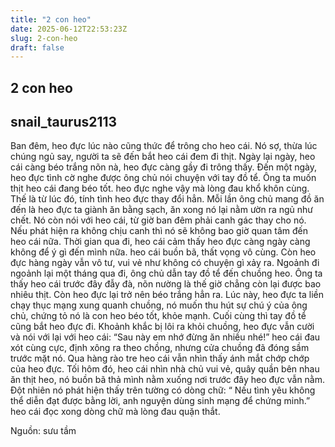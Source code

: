 ```yaml
---
title: "2 con heo"
date: 2025-06-12T22:53:23Z
slug: 2-con-heo
draft: false
---
```


## 2 con heo

## snail_taurus2113

Ban đêm, heo đực lúc nào cũng thức để trông cho heo cái. Nó sợ, thừa lúc chúng ngủ say, người ta sẽ đến bắt heo cái đem đi thịt.
Ngày lại ngày, heo cái càng béo trắng nõn nà, heo đực càng gầy đi trông thấy.
Đến một ngày, heo đực tình cờ nghe được ông chủ nói chuyện với tay đồ tể. Ông ta muốn thịt heo cái đang béo tốt. heo đực nghe vậy mà lòng đau khổ khôn cùng.
Thế là từ lúc đó, tính tình heo đực thay đổi hẳn. Mỗi lần ông chủ mang đồ ăn đến là heo đực ta giành ăn bằng sạch, ăn xong nó lại nằm ườn ra ngủ như chết. Nó còn nói với heo cái, từ giờ ban đêm phải canh gác thay cho nó. Nếu phát hiện ra không chịu canh thì nó sẽ không bao giờ quan tâm đến heo cái nữa. Thời gian qua đi, heo cái cảm thấy heo đực càng ngày càng không để ý gì đến mình nữa. heo cái buồn bã, thất vọng vô cùng. Còn heo đực hàng ngày vẫn vô tư, vui vẻ như không có chuyện gì xảy ra.
Ngoảnh đi ngoảnh lại một tháng qua đi, ông chủ dẫn tay đồ tể đến chuồng heo. Ông ta thấy heo cái trước đây đẫy đà, nõn nường là thế giờ chẳng còn lại được bao nhiêu thịt. Còn heo đực lại trở nên béo trắng hẳn ra. Lúc này, heo đực ta liền chạy thục mạng xung quanh chuồng, nó muốn thu hút sự chú ý của ông chủ, chứng tỏ nó là con heo  béo tốt, khỏe mạnh.
Cuối cùng thì tay đồ tể cũng bắt heo đực đi. Khoảnh khắc bị lôi ra khỏi chuồng, heo đực vẫn cười và nói với lại với heo cái: “Sau này em nhớ đừng ăn nhiều nhé!” heo cái đau xót cùng cực, định xông ra theo chồng, nhưng cửa chuồng đã đóng sầm trước mặt nó. Qua hàng rào tre heo cái vẫn nhìn thấy ánh mắt chớp chớp của heo đực.
Tối hôm đó, heo cái nhìn nhà chủ vui vẻ, quây quần bên nhau ăn thịt heo, nó buồn bã thả mình nằm xuống nơi trước đây heo đực vẫn nằm. Đột nhiên nó phát hiện thấy trên tường có dòng chữ: “ Nếu tình yêu không thể diễn đạt được bằng lời, anh nguyện dùng sinh mạng để chứng minh.” heo cái đọc xong dòng chữ mà lòng đau quặn thắt.
 
 
Nguồn: sưu tầm